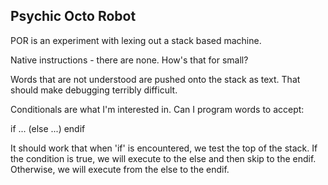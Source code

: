 Psychic Octo Robot
------------------

POR is an experiment with lexing out a stack based machine.

Native instructions - there are none. How's that for small?

Words that are not understood are pushed onto the stack as text.
That should make debugging terribly difficult.

Conditionals are what I'm interested in. Can I program
words to accept:

  if ... (else ...) endif

It should work that when 'if' is encountered, we test the
top of the stack. If the condition is true, we will execute
to the else and then skip to the endif. Otherwise, we will
execute from the else to the endif.

